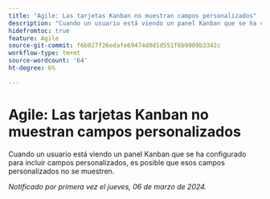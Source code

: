 ```yaml
---
title: "Agile: Las tarjetas Kanban no muestran campos personalizados"
description: "Cuando un usuario está viendo un panel Kanban que se ha configurado para incluir campos personalizados, es posible que esos campos personalizados no se muestren."
hidefromtoc: true
feature: Agile
source-git-commit: f6b027f26edafe69474d0d1d551f6b9909b3342c
workflow-type: tm+mt
source-wordcount: '64'
ht-degree: 6%

---
```



# Agile: Las tarjetas Kanban no muestran campos personalizados

Cuando un usuario está viendo un panel Kanban que se ha configurado para incluir campos personalizados, es posible que esos campos personalizados no se muestren.

_Notificado por primera vez el jueves, 06 de marzo de 2024._


